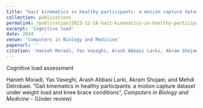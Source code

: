 ```yaml
---
title: "Gait kinematics in healthy participants: a motion capture dataset under weight load and knee brace conditions"
collection: publications
permalink: /publication/2023-12-18-Gait-kinematics-in-healthy-participants-a-motion-capture-dataset-under-weight-load-and-knee-brace-conditions
excerpt: 'Cognitive load'
date: 2024
venue: 'Computers in Biology and Medicine'
paperurl: ''
citation: 'Hanieh Moradi, Yas Vaseghi, Arash Abbasi Larki, Akram Shojaei, and Mehdi Delrobaei. ”Gait kinematics in healthy participants: a motion capture dataset under weight load and knee brace conditions”, <i>Computers in Biology and Medicine</i> - (Under review)'
---
```

Cognitive load assessment 


Hanieh Moradi, Yas Vaseghi, Arash Abbasi Larki, Akram Shojaei, and Mehdi Delrobaei. ”Gait kinematics in healthy participants: a motion capture dataset under weight load and knee brace conditions”, <i>Computers in Biology and Medicine</i> - (Under review)
